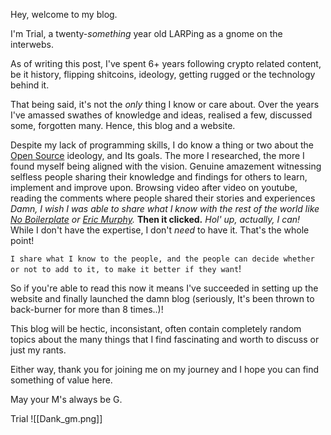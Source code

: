 Hey, welcome to my blog.

I'm Trial, a twenty-*something* year old LARPing as a gnome on the interwebs.

As of writing this post, I've spent 6+ years following crypto related content, be it history, flipping shitcoins, ideology, getting rugged or the technology behind it.

That being said, it's not the *only* thing I know or care about. Over the years I've amassed swathes of knowledge and ideas, realised a few, discussed some, forgotten many. Hence, this blog and a website.

Despite my lack of programming skills, I do know a thing or two about the [Open Source](https://en.wikipedia.org/wiki/Open_source) ideology, and Its goals. The more I researched, the more I found myself being aligned with the vision. Genuine amazement witnessing selfless people sharing their knowledge and findings for others to learn, implement and improve upon. 
Browsing video after video on youtube, reading the comments where people shared their stories and experiences *Damn, I wish I was able to share what I know with the rest of the world like [No Boilerplate](https://www.youtube.com/@NoBoilerplate) or [Eric Murphy](https://www.youtube.com/@EricMurphyxyz).* 
**Then it clicked.**  *Hol' up, actually, I can!*
While I don't have the expertise, I don't *need* to have it. That's the whole point!

`I share what I know to the people, and the people can decide whether or not to add to it, to make it better if they want`!

So if you're able to read this now it means I've succeeded in setting up the website and finally launched the damn blog (seriously, It's been thrown to back-burner for more than 8 times..)!

This blog will be hectic, inconsistant, often contain completely random topics about the many things that I find fascinating and worth to discuss or just my rants. 

Either way, thank you for joining me on my journey and I hope you can find something of value here.

May your M's always be G.

Trial
![[Dank_gm.png]]